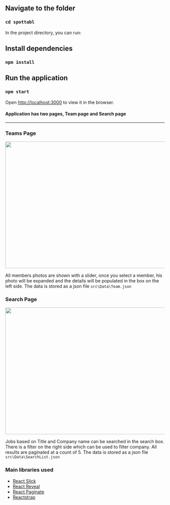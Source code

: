 ## Navigate to the folder

### `cd spottabl `

In the project directory, you can run:

## Install dependencies 

### `npm install`

## Run the application

### `npm start`

Open [http://localhost:3000](http://localhost:3000) to view it in the browser.

#### Application has two pages, Team page and Search page 
---


### Teams Page

<img src="../spottabl/src/Assets/Images/team.png" width="600" height="400">

All members photos are shown with a slider, once you select a member, his photo will be expanded and the details will be populated in the box on the left side. The data is stored as a json file `src\Data\Team.json` 


### Search Page

<img src="../spottabl/src/Assets/Images/Search.png" width="600" height="400">

Jobs based on Title and Company name can be searched in the search box. There is a filter on the right side which can be used to filter company. All results are paginated at a count of 5. The data is stored as a json file `src\Data\SearchList.json` 


### Main libraries used
* [React Slick](https://react-slick.neostack.com/) 
* [React Reveal](https://www.react-reveal.com/)
* [React Paginate](https://github.com/AdeleD/react-paginate)
* [Reactstrap](https://reactstrap.github.io/)




